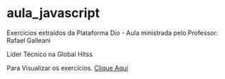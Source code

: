 # aula_javascript

      

  
   Exercicios extraídos da Plataforma Dio -
   Aula ministrada pelo Professor:
   Rafael Galleani
   <p> Líder Técnico na Global Hitss</p>

    

   
Para Visualizar os exercícios. <a href="https://github.com/avalosdev/aula_javascript/tree/master">Clique Aqui</a>



